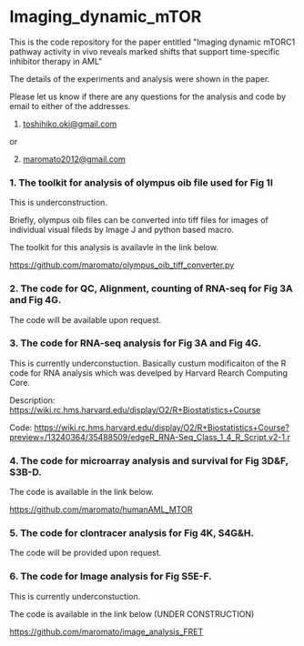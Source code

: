 # Imaging_dynamic_mTOR
This is the code repository for the paper entitled "Imaging dynamic mTORC1 pathway activity in vivo reveals marked shifts that support time-specific inhibitor therapy in AML" 

The details of the experiments and analysis were shown in the paper.

Please let us know if there are any questions for the analysis and code by email to either of the addresses.

1. toshihiko.oki@gmail.com

or 

2. maromato2012@gmail.com

### 1. The toolkit for analysis of olympus oib file used for Fig 1I

This is underconstruction.

Briefly, olympus oib files can be converted into tiff files for images of individual visual fileds by Image J and python based macro.

The toolkit for this analysis is availavle in the link below.

https://github.com/maromato/olympus_oib_tiff_converter.py

### 2. The code for QC, Alignment, counting of RNA-seq for Fig 3A and Fig 4G.

The code will be available upon request. 

### 3. The code for RNA-seq analysis for Fig 3A and Fig 4G.

This is currently underconstuction. 
Basically custum modificaiton of the R code for RNA analysis which was develped by Harvard Rearch Computing Core.

Description:
https://wiki.rc.hms.harvard.edu/display/O2/R+Biostatistics+Course

Code:
https://wiki.rc.hms.harvard.edu/display/O2/R+Biostatistics+Course?preview=/13240364/35488509/edgeR_RNA-Seq_Class_1_4_R_Script.v2-1.r


### 4. The code for microarray analysis and survival for Fig 3D&F, S3B-D.

The code is available in the link below.

https://github.com/maromato/humanAML_MTOR

### 5. The code for clontracer analysis for Fig 4K, S4G&H.

The code will be provided upon request.

### 6. The code for Image analysis for Fig S5E-F.
This is currently underconstuction.

The code is available in the link below (UNDER CONSTRUCTION)

https://github.com/maromato/image_analysis_FRET

